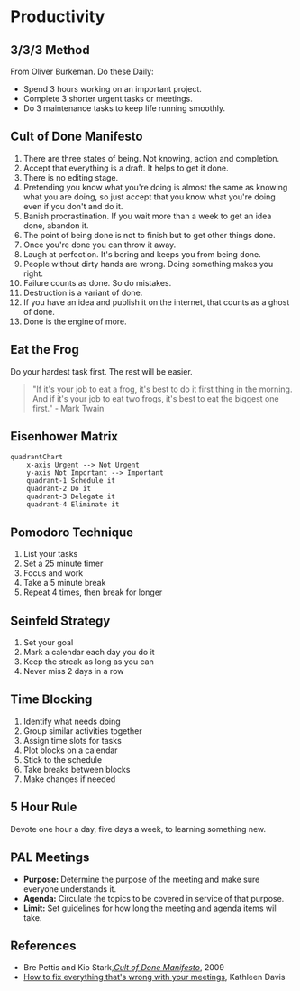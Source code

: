 # Productivity

## 3/3/3 Method

From Oliver Burkeman. Do these Daily:

- Spend 3 hours working on an important project.
- Complete 3 shorter urgent tasks or meetings.
- Do 3 maintenance tasks to keep life running smoothly.

## Cult of Done Manifesto

1. There are three states of being. Not knowing, action and completion.
2. Accept that everything is a draft. It helps to get it done.
3. There is no editing stage.
4. Pretending you know what you're doing is almost the same as knowing what you are doing, so just accept that you know what you're doing even if you don't and do it.
5. Banish procrastination. If you wait more than a week to get an idea done, abandon it.
6. The point of being done is not to finish but to get other things done.
7. Once you're done you can throw it away.
8. Laugh at perfection. It's boring and keeps you from being done.
9. People without dirty hands are wrong. Doing something makes you right.
10. Failure counts as done. So do mistakes.
11. Destruction is a variant of done.
12. If you have an idea and publish it on the internet, that counts as a ghost of done.
13. Done is the engine of more.

## Eat the Frog

Do your hardest task first. The rest will be easier.

> "If it's your job to eat a frog, it's best to do it first thing in the morning. And if it's your job to eat two frogs, it's best to eat the biggest one first." - Mark Twain

## Eisenhower Matrix

```mermaid
quadrantChart
    x-axis Urgent --> Not Urgent
    y-axis Not Important --> Important
    quadrant-1 Schedule it
    quadrant-2 Do it
    quadrant-3 Delegate it
    quadrant-4 Eliminate it
```

## Pomodoro Technique

1. List your tasks
2. Set a 25 minute timer
3. Focus and work
4. Take a 5 minute break
5. Repeat 4 times, then break for longer

## Seinfeld Strategy

1. Set your goal
2. Mark a calendar each day you do it
3. Keep the streak as long as you can
4. Never miss 2 days in a row

## Time Blocking

1. Identify what needs doing
2. Group similar activities together
3. Assign time slots for tasks
4. Plot blocks on a calendar
5. Stick to the schedule
6. Take breaks between blocks
7. Make changes if needed

## 5 Hour Rule

Devote one hour a day, five days a week, to learning something new.

## PAL Meetings

- **Purpose:** Determine the purpose of the meeting and make sure everyone understands it.
- **Agenda:** Circulate the topics to be covered in service of that purpose.
- **Limit:** Set guidelines for how long the meeting and agenda items will take.

## References

- Bre Pettis and Kio Stark,[_Cult of Done Manifesto_](http://brepettis.com/work-avenue#/cultofdone/), 2009
- [How to fix everything that's wrong with your meetings](https://www.fastcompany.com/90977309/how-fix-everything-thats-wrong-with-meetings?trk=feed_main-feed-card_feed-article-content), Kathleen Davis
